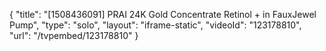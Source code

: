 {
    "title": "[1508436091] PRAI 24K Gold Concentrate Retinol + in FauxJewel Pump",
    "type": "solo",
    "layout": "iframe-static",
    "videoId": "123178810",
    "url": "\/tvpembed\/123178810"
}